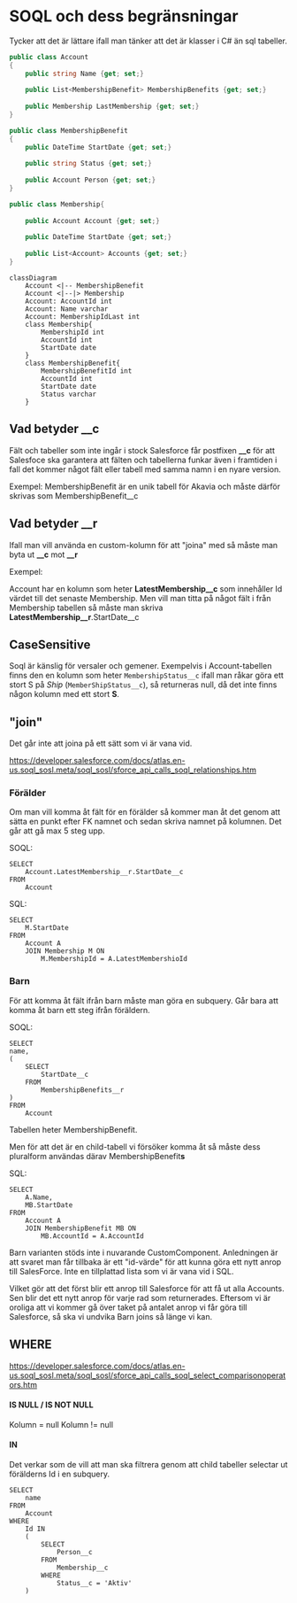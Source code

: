 

# SOQL och dess begränsningar

Tycker att det är lättare ifall man tänker att det är klasser i C# än sql tabeller.

```c#
public class Account
{
    public string Name {get; set;}
    
    public List<MembershipBenefit> MembershipBenefits {get; set;}
    
    public Membership LastMembership {get; set;}
}

public class MembershipBenefit
{
    public DateTime StartDate {get; set;}
    
    public string Status {get; set;}
    
    public Account Person {get; set;}
}

public class Membership{
    
    public Account Account {get; set;}
    
    public DateTime StartDate {get; set;}
    
    public List<Account> Accounts {get; set;}
}
```

```mermaid
classDiagram
	Account <|-- MembershipBenefit
	Account <|--|> Membership
	Account: AccountId int 
	Account: Name varchar
	Account: MembershipIdLast int 
	class Membership{
		MembershipId int 
		AccountId int 
		StartDate date 
	}
	class MembershipBenefit{
		MembershipBenefitId int 
		AccountId int 
		StartDate date 
		Status varchar 
	}
```

## Vad betyder __c

Fält och tabeller som inte ingår i stock Salesforce får postfixen **__c** för att Salesfoce ska garantera att fälten och tabellerna funkar även i framtiden i fall det kommer något fält eller tabell med samma namn i en nyare version.

Exempel: MembershipBenefit är en unik tabell för Akavia och måste därför skrivas som MembershipBenefit__c

## Vad betyder __r

Ifall man vill använda en custom-kolumn för att "joina" med så måste man byta ut **__c** mot **__r**

Exempel:

Account har en kolumn som heter **LatestMembership__c** som innehåller Id värdet till det senaste Membership. Men vill man titta på något fält i från Membership tabellen så måste man skriva **LatestMembership__r**.StartDate__c

## CaseSensitive

Soql är känslig för versaler och gemener. Exempelvis i Account-tabellen finns den en kolumn som heter `MembershipStatus__c` ifall man råkar göra ett stort S på *Ship* (`MemberShipStatus__c`), så returneras null, då det inte finns någon kolumn med ett stort **S**.

## "join"

Det går inte att joina på ett sätt som vi är vana vid. 

https://developer.salesforce.com/docs/atlas.en-us.soql_sosl.meta/soql_sosl/sforce_api_calls_soql_relationships.htm

### Förälder

Om man vill komma åt fält för en förälder så kommer man åt det genom att sätta en punkt efter FK namnet och sedan skriva namnet på kolumnen. Det går att gå max 5 steg upp.

SOQL:

```mssql
SELECT
	Account.LatestMembership__r.StartDate__c
FROM
	Account
```

SQL:

```mssql
SELECT
	M.StartDate
FROM
	Account A
	JOIN Membership M ON
		M.MembershipId = A.LatestMembershioId
```

### Barn

För att komma åt fält ifrån barn måste man göra en subquery. Går bara att komma åt barn ett steg ifrån föräldern.

SOQL:

```mssql
SELECT
name,
(
	SELECT
		StartDate__c
    FROM
		MembershipBenefits__r
)
FROM
	Account
```

Tabellen heter MembershipBenefit.

Men för att det är en child-tabell vi försöker komma åt så måste dess pluralform användas därav MembershipBenefit**s**

SQL:

```mssql
SELECT
	A.Name,
	MB.StartDate
FROM
	Account A
	JOIN MembershipBenefit MB ON
		MB.AccountId = A.AccountId
```

Barn varianten stöds inte i nuvarande CustomComponent. Anledningen är att svaret man får tillbaka är ett "id-värde" för att kunna göra ett nytt anrop till SalesForce. Inte en tillplattad lista som vi är vana vid i SQL.

Vilket gör att det först blir ett anrop till Salesforce för att få ut alla Accounts. Sen blir det ett nytt anrop för varje rad som returnerades. Eftersom vi är oroliga att vi kommer gå över taket på antalet anrop vi får göra till Salesforce, så ska vi undvika Barn joins så länge vi kan.

## WHERE

https://developer.salesforce.com/docs/atlas.en-us.soql_sosl.meta/soql_sosl/sforce_api_calls_soql_select_comparisonoperators.htm

#### IS NULL / IS NOT NULL

Kolumn = null
Kolumn != null

#### IN

Det verkar som de vill att man ska filtrera genom att child tabeller selectar ut förälderns Id i en subquery.

```mssql
SELECT
	name
FROM
	Account
WHERE
	Id IN
	(
        SELECT
        	Person__c
       	FROM
        	Membership__c
       	WHERE
        	Status__c = 'Aktiv'
    )
```

